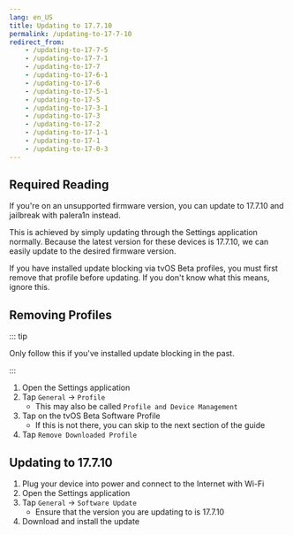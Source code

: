 ```yaml
---
lang: en_US
title: Updating to 17.7.10
permalink: /updating-to-17-7-10
redirect_from:
    - /updating-to-17-7-5
    - /updating-to-17-7-1
    - /updating-to-17-7
    - /updating-to-17-6-1
    - /updating-to-17-6
    - /updating-to-17-5-1
    - /updating-to-17-5
    - /updating-to-17-3-1
    - /updating-to-17-3
    - /updating-to-17-2
    - /updating-to-17-1-1
    - /updating-to-17-1
    - /updating-to-17-0-3
---
```


## Required Reading

If you're on an unsupported firmware version, you can update to 17.7.10 and jailbreak with palera1n instead.

This is achieved by simply updating through the Settings application normally. Because the latest version for these devices is 17.7.10, we can easily update to the desired firmware version.

If you have installed update blocking via tvOS Beta profiles, you must first remove that profile before updating. If you don't know what this means, ignore this.

## Removing Profiles

::: tip

Only follow this if you've installed update blocking in the past.

:::

1. Open the Settings application
1. Tap `General` -> `Profile`
    - This may also be called `Profile and Device Management`
1. Tap on the tvOS Beta Software Profile
    - If this is not there, you can skip to the next section of the guide
1. Tap `Remove Downloaded Profile`

## Updating to 17.7.10

1. Plug your device into power and connect to the Internet with Wi-Fi
1. Open the Settings application
1. Tap `General` -> `Software Update`
    - Ensure that the version you are updating to is 17.7.10
1. Download and install the update
